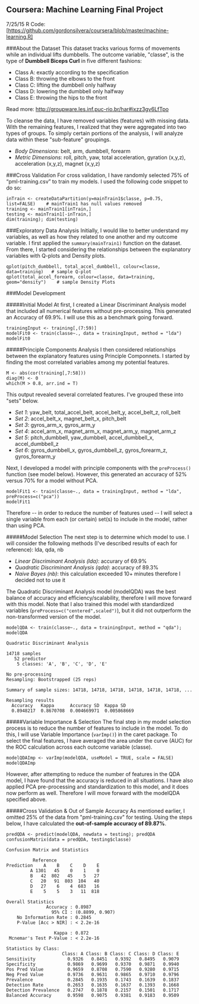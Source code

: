 ## Coursera: Machine Learning Final Project
7/25/15
R Code: [https://github.com/gordonsilvera/coursera/blob/master/machine-learning.R]

###About the Dataset
This dataset tracks various forms of movements while an individual lifts dumbbells. The outcome variable, "classe", is the type of **Dumbbell Biceps Curl** in five different fashions:
- Class A: exactly according to the specification 
- Class B: throwing the elbows to the front 
- Class C: lifting the dumbbell only halfway
- Class D: lowering the dumbbell only halfway
- Class E: throwing the hips to the front

Read more: http://groupware.les.inf.puc-rio.br/har#ixzz3gv6LfTpo

To cleanse the data, I have removed variables (features) with missing data. With the remaining features, I realized that they were aggregated into two types of groups. To simply certain portions of the analysis, I will analyze data within these "sub-feature" groupings. 
- *Body Dimensions*: belt, arm, dumbbell, forearm
- *Metric Dimensions*: roll, pitch, yaw, total acceleration, gyration (x,y,z), acceleration (x,y,z), magnet (x,y,z)


###Cross Validation
For cross validation, I have randomly selected 75% of “pml-training.csv” to train my models. I used the following code snippet to do so:
```
inTrain <- createDataPartition(y=mainTrain1$classe, p=0.75, list=FALSE)    # mainTrain1 has null values removed
training <- mainTrain1[inTrain,]
testing <- mainTrain1[-inTrain,]
dim(training); dim(testing)
```

###Exploratory Data Analysis
Initially, I would like to better understand my variables, as well as how they related to one another and my outcome variable. I first applied the `summary(mainTrain1)` function on the dataset. From there, I started considering the relationships between the explanatory variables with Q-plots and Density plots.
```
qplot(pitch_dumbbell, total_accel_dumbbell, colour=classe, data=training)   # sample Q-plot
qplot(total_accel_forearm, colour=classe, data=training, geom="density")    # sample Density Plots
```

###Model Development

#####Initial Model
At first, I created a Linear Discriminant Analysis model that included all numerical features without pre-processing. This generated an Accuracy of 69.9%. I will use this as a benchmark going forward. 

```
trainingInput <- training[,(7:59)]
modelFit0 <- train(classe~., data = trainingInput, method = "lda")
modelFit0
```

#####Principle Components Analysis
I then considered relationships between the explanatory features using Principle Componnets. I started by finding the most correlated variables among my potential features. 
```
M <- abs(cor(training[,7:58]))
diag(M) <- 0
which(M > 0.8, arr.ind = T)
```
This output revealed several correlated features. I've grouped these into "sets" below.
- *Set 1*: yaw_belt, total_accel_belt, accel_belt_y, accel_belt_z, roll_belt
- *Set 2*: accel_belt_x, magnet_belt_x, pitch_belt
- *Set 3*: gyros_arm_x, gyros_arm_y
- *Set 4*: accel_arm_x, magnet_arm_x, magnet_arm_y, magnet_arm_z
- *Set 5*: pitch_dumbbell, yaw_dumbbell, accel_dumbbell_x, accel_dumbbell_z
- *Set 6*: gyros_dumbbell_x, gyros_dumbbell_z, gyros_forearm_z, gyros_forearm_y

Next, I developed a model with principle components with the `preProcess()` function (see model below). However, this generated an accuracy of 52% versus 70% for a model without PCA. 
```
modelFit1 <- train(classe~., data = trainingInput, method = "lda", preProcess=c("pca"))
modelFit1
```
Therefore -- in order to reduce the number of features used -- I will select a single variable from each (or certain) set(s) to include in the model, rather than using PCA. 

#####Model Selection
The next step is to determine which model to use. I will consider the following methods (I've described results of each for reference): lda, qda, nb
- *Linear Discriminant Analysis (lda)*: accurary of 69.9%
- *Quadratic Discriminant Analysis (qda)*: accuracy of 89.3%
- *Naive Bayes (nb)*: this calculation exceeded 10+ minutes therefore I decided not to use it

The Quadratic Discriminant Analysis model (modelQDA) was the best balance of accuracy and efficiency/scalability, therefore I will move forward with this model. Note that I also trained this model with standardized variables (`preProcess=c("centered",scaled")`), but it did not outperform the non-transformed version of the model.
```
modelQDA <- train(classe~., data = trainingInput, method = "qda"); modelQDA

Quadratic Discriminant Analysis 

14718 samples
   52 predictor
    5 classes: 'A', 'B', 'C', 'D', 'E' 

No pre-processing
Resampling: Bootstrapped (25 reps) 

Summary of sample sizes: 14718, 14718, 14718, 14718, 14718, 14718, ... 

Resampling results
  Accuracy   Kappa      Accuracy SD  Kappa SD   
  0.8948217  0.8670708  0.004669971  0.005868669
```

#####Variable Importance & Selection
The final step in my model selection process is to reduce the number of features to include in the model. To do this, I will use Variable Importance (`varImp()`) in the caret package. To select the final features, I have averaged the area under the curve (AUC) for the ROC calculation across each outcome variable (classe). 

```
modelQDAImp <- varImp(modelQDA, useModel = TRUE, scale = FALSE)
modelQDAImp
```

However, after attempting to reduce the number of features in the QDA model, I have found that the accuracy is reduced in all situations. I have also applied PCA pre-processing and standardization to this model, and it does now perform as well. Therefore I will move forward with the modelQDA specified above.


#####Cross Validation & Out of Sample Accuracy
As mentioned earlier, I omitted 25% of the data from "pml-training.csv" for testing. Using the steps below, I have calculated the **out-of-sample accuracy of 89.87%**.

```
predQDA <- predict(modelQDA, newdata = testing); predQDA
confusionMatrix(data = predQDA, testing$classe)

Confusion Matrix and Statistics

          Reference
Prediction    A    B    C    D    E
         A 1301   45    0    1    0
         B   42  802   45    5   27
         C   20   91  803  104   40
         D   27    6    4  683   16
         E    5    5    3   11  818

Overall Statistics
               Accuracy : 0.8987         
                 95% CI : (0.8899, 0.907)
    No Information Rate : 0.2845         
    P-Value [Acc > NIR] : < 2.2e-16      
                                         
                  Kappa : 0.872          
 Mcnemar's Test P-Value : < 2.2e-16      

Statistics by Class:
                     Class: A Class: B Class: C Class: D Class: E
Sensitivity            0.9326   0.8451   0.9392   0.8495   0.9079
Specificity            0.9869   0.9699   0.9370   0.9871   0.9940
Pos Pred Value         0.9659   0.8708   0.7590   0.9280   0.9715
Neg Pred Value         0.9736   0.9631   0.9865   0.9710   0.9796
Prevalence             0.2845   0.1935   0.1743   0.1639   0.1837
Detection Rate         0.2653   0.1635   0.1637   0.1393   0.1668
Detection Prevalence   0.2747   0.1878   0.2157   0.1501   0.1717
Balanced Accuracy      0.9598   0.9075   0.9381   0.9183   0.9509
```








